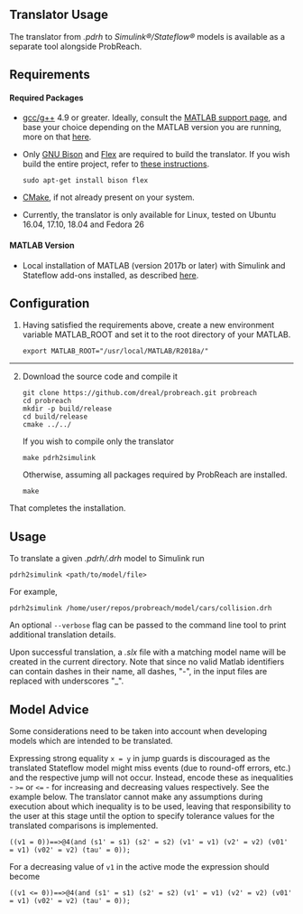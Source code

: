 ## Translator Usage

The translator from *.pdrh* to *Simulink®/Stateflow®* models is available as a separate tool alongside ProbReach.

## Requirements
    
   #### Required Packages
   
   - [gcc/g++](https://gcc.gnu.org/) 4.9 or greater. Ideally, consult the [MATLAB support page](https://uk.mathworks.com/support/compilers.html),
   and base your choice depending on the MATLAB version you are running, more on that [here](#matlab-version).
   
   - Only [GNU Bison](https://www.gnu.org/software/bison/) and [Flex](https://github.com/westes/flex)
   are required to build the translator. If you wish build the entire project, refer to 
   [these instructions](https://github.com/dreal/probreach/blob/master/doc/build.md).
   
        ```sudo apt-get install bison flex``` 
        
   - [CMake](https://cmake.org/), if not already present on your system.

 - Currently, the translator is only available for Linux, tested on Ubuntu 16.04, 17.10, 18.04 and Fedora 26

  #### MATLAB Version
 - Local installation of MATLAB (version 2017b or later) with Simulink and Stateflow add-ons installed, 
 as described [here](https://uk.mathworks.com/help/install/ug/install-mathworks-software.html).


## Configuration

 1. Having satisfied the requirements above, create a new environment variable MATLAB_ROOT and set it to the root 
 directory of your MATLAB.

        export MATLAB_ROOT="/usr/local/MATLAB/R2018a/"

 ___


 2. Download the source code and compile it
	```
	git clone https://github.com/dreal/probreach.git probreach
	cd probreach
	mkdir -p build/release
	cd build/release
	cmake ../../
	```
	If you wish to compile only the translator
	```
	make pdrh2simulink
	```
	Otherwise, assuming all packages required by ProbReach are installed.
	```
	make
	```
That completes the installation.
## Usage
To translate a given *.pdrh/.drh* model to Simulink run
```
pdrh2simulink <path/to/model/file>
```
For example,
```
pdrh2simulink /home/user/repos/probreach/model/cars/collision.drh
```
An optional ```--verbose``` flag can be passed to the command line tool to print additional translation details.

Upon successful translation, a *.slx* file with a matching model name will be created
in the current directory. Note that since no valid Matlab 
identifiers can contain dashes in their name, all dashes, "-", in the input files are replaced with underscores "_".

## Model Advice

Some considerations need to be taken into account when developing models which are intended to be translated.

Expressing strong equality ```x = y``` in jump guards is discouraged as the 
translated Stateflow model might miss events (due to round-off errors, etc.) and the 
respective jump will not occur. Instead, encode these as inequalities - ```>=``` or ```<=``` - for increasing and 
decreasing values respectively. See the example below.
The translator cannot make any assumptions during execution about which inequality is to be used, leaving that 
responsibility to the user at this stage
until the option to specify tolerance values for the translated comparisons is implemented.

```
((v1 = 0))==>@4(and (s1' = s1) (s2' = s2) (v1' = v1) (v2' = v2) (v01' = v1) (v02' = v2) (tau' = 0));
```
For a decreasing value of ```v1``` in the active mode the expression should become
```
((v1 <= 0))==>@4(and (s1' = s1) (s2' = s2) (v1' = v1) (v2' = v2) (v01' = v1) (v02' = v2) (tau' = 0));
```
